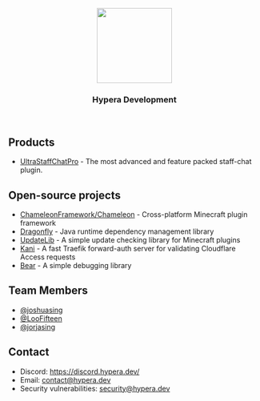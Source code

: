 <p align="center">
  <img src="https://raw.githubusercontent.com/HyperaOfficial/.github/main/hypera-icon%402x.png" height="150">
  <h3 align="center">Hypera Development</h3>
</p>
<br>

## Products
 - [UltraStaffChatPro](https://www.spigotmc.org/resources/80461/) - The most advanced and feature packed staff-chat plugin.

## Open-source projects
 - [ChameleonFramework/Chameleon](https://github.com/ChameleonFramework/Chameleon/) - Cross-platform Minecraft plugin framework
 - [Dragonfly](https://github.com/HyperaDev/Dragonfly/) - Java runtime dependency management library
 - [UpdateLib](https://github.com/HyperaDev/UpdateLib/) - A simple update checking library for Minecraft plugins
 - [Kani](https://github.com/HyperaDev/kani) - A fast Traefik forward-auth server for validating Cloudflare Access requests
 - [Bear](https://github.com/HyperaDev/Bear) - A simple debugging library

## Team Members
 - [@joshuasing](https://github.com/joshuasing)
 - [@LooFifteen](https://github.com/LooFifteen)
 - [@jorjasing](https://github.com/jorjasing)

## Contact
 - Discord: https://discord.hypera.dev/
 - Email: [contact@hypera.dev](mailto:contact@hypera.dev)
 - Security vulnerabilities: [security@hypera.dev](mailto:security@hypera.dev)
